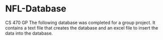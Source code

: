 # NFL-Database
CS 470 GP
The following database was completed for a group project. It contains a text file that creates the database and an excel
file to insert the data into the database. 
